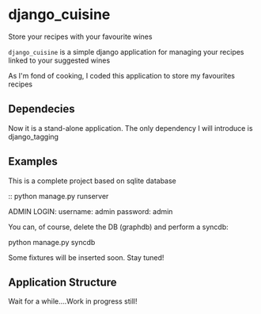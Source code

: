 django_cuisine
=================

Store your recipes with your favourite wines


``django_cuisine`` is a simple django application for managing
your recipes linked to your suggested wines

As I'm fond of cooking, I coded this application to store my favourites recipes 

Dependecies
-----------
Now it is a stand-alone application.
The only dependency I will introduce is django_tagging



Examples
--------

This is a complete project based on sqlite database

::
python manage.py runserver


ADMIN LOGIN:
  username: admin
  password: admin

You can, of course, delete the DB (graphdb) and perform a syncdb:

python manage.py syncdb

Some fixtures will be inserted soon.
Stay tuned!







Application Structure
-----------------------------------------

Wait for a while....Work in progress still!

